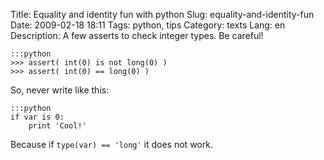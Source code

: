 Title: Equality and identity fun with python
Slug: equality-and-identity-fun
Date: 2009-02-18 18:11
Tags: python, tips
Category: texts
Lang: en
Description: A few asserts to check integer types. Be careful!

    :::python
    >>> assert( int(0) is not long(0) )
    >>> assert( int(0) == long(0) )

So, never write like this:

    :::python
    if var is 0:
        print 'Cool!'

Because if `type(var) == 'long'` it does not work.